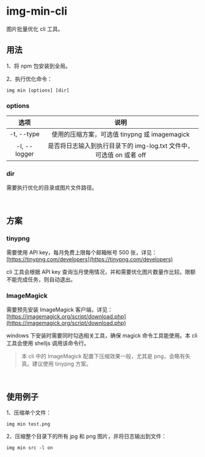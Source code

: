 # img-min-cli
图片批量优化 cli 工具。

## 用法
1、将 npm 包安装到全局。

2、执行优化命令：
```shell script
img min [options] [dir]
```

### options  
|选项|说明|
|:---:|:---:|
|-t, --type|使用的压缩方案，可选值 tinypng 或 imagemagick|
|-l, --logger|是否将日志输入到执行目录下的 img-log.txt 文件中，可选值 on 或者 off||

### dir  
需要执行优化的目录或图片文件路径。

<br>

## 方案

### tinypng
需要使用 API key，每月免费上限每个邮箱帐号 500 张，详见：  
[https://tinypng.com/developers](https://tinypng.com/developers)

cli 工具会根据 API key 查询当月使用情况，并和需要优化图片数量作比较。限额不能完成任务，则自动退出。

### ImageMagick
需要预先安装 ImageMagick 客户端，详见：  
[https://imagemagick.org/script/download.php](https://imagemagick.org/script/download.php)

windows 下安装时需要同时勾选相关工具，确保 magick 命令工具能使用。本 cli 工具会使用 shelljs 调用该命令行。

> 本 cli 中的 ImageMagick 配置下压缩效果一般，尤其是 png，会略有失真。建议使用 tinypng 方案。

<br>

## 使用例子
1、压缩单个文件：
```shell script
img min test.png
```
2、压缩整个目录下的所有 jpg 和 png 图片，并将日志输出到文件：
```shell script
img min src -l on
```